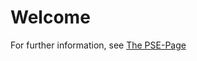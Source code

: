# Welcome

For further information, see [The PSE-Page](http://pym.unibe.ch/pse/wiki/doku.php?id=pse1:home)

